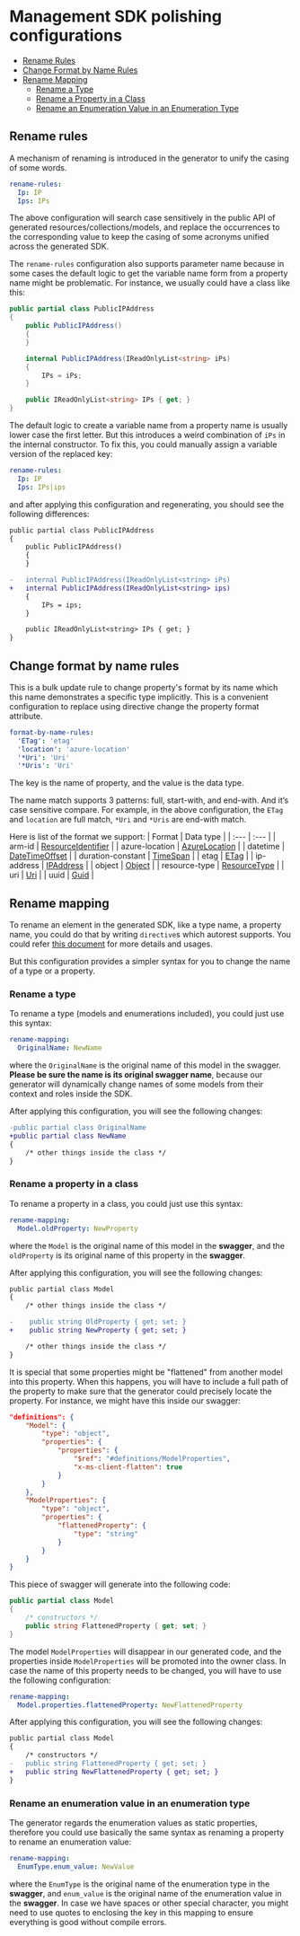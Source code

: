 # Management SDK polishing configurations

- [Rename Rules](#rename-rules)
- [Change Format by Name Rules](#change-format-by-name-rules)
- [Rename Mapping](#rename-mapping)
    - [Rename a Type](#rename-a-type)
    - [Rename a Property in a Class](#rename-a-property-in-a-class)
    - [Rename an Enumeration Value in an Enumeration Type](#rename-an-enumeration-value-in-an-enumeration-type)

## Rename rules

A mechanism of renaming is introduced in the generator to unify the casing of some words.

```yaml
rename-rules:
  Ip: IP
  Ips: IPs
```

The above configuration will search case sensitively in the public API of generated resources/collections/models, and replace the occurrences to the corresponding value to keep the casing of some acronyms unified across the generated SDK.

The `rename-rules` configuration also supports parameter name because in some cases the default logic to get the variable name form from a property name might be problematic. For instance, we usually could have a class like this:
```csharp
public partial class PublicIPAddress
{
    public PublicIPAddress()
    {
    }

    internal PublicIPAddress(IReadOnlyList<string> iPs)
    {
        IPs = iPs;
    }

    public IReadOnlyList<string> IPs { get; }
}
```
The default logic to create a variable name from a property name is usually lower case the first letter. But this introduces a weird combination of `iPs` in the internal constructor. To fix this, you could manually assign a variable version of the replaced key:
```yaml
rename-rules:
  Ip: IP
  Ips: IPs|ips
```
and after applying this configuration and regenerating, you should see the following differences:
```diff
public partial class PublicIPAddress
{
    public PublicIPAddress()
    {
    }

-   internal PublicIPAddress(IReadOnlyList<string> iPs)
+   internal PublicIPAddress(IReadOnlyList<string> ips)
    {
        IPs = ips;
    }

    public IReadOnlyList<string> IPs { get; }
}
```

## Change format by name rules

This is a bulk update rule to change property's format by its name which this name demonstrates a specific type implicitly. This is a convenient configuration to replace using directive change the property format attribute.

```yaml
format-by-name-rules:
  'ETag': 'etag'
  'location': 'azure-location'
  '*Uri': 'Uri'
  '*Uris': 'Uri'
```

The key is the name of property, and the value is the data type.

The name match supports 3 patterns: full, start-with, and end-with. And it’s case sensitive compare. 
For example, in the above configuration, the `ETag` and `location` are full match, `*Uri` and `*Uris` are end-with match.

Here is list of the format we support:
| Format | Data type |
| :--- | :--- |
| arm-id | [ResourceIdentifier](https://docs.microsoft.com/en-us/dotnet/api/azure.core.resourceidentifier?view=azure-dotnet) |
| azure-location | [AzureLocation](https://docs.microsoft.com/en-us/dotnet/api/azure.core.azurelocation?view=azure-dotnet) |
| datetime | [DateTimeOffset](https://docs.microsoft.com/en-us/dotnet/api/system.datetimeoffset?view=net-6.0) |
| duration-constant | [TimeSpan](https://docs.microsoft.com/en-us/dotnet/api/system.timespan) |
| etag | [ETag](https://docs.microsoft.com/en-us/dotnet/api/azure.etag?view=azure-dotnet) |
| ip-address | [IPAddress](https://docs.microsoft.com/en-us/dotnet/api/system.net.ipaddress?view=net-6.0) |
| object | [Object](https://docs.microsoft.com/en-us/dotnet/api/system.object?view=net-6.0) |
| resource-type | [ResourceType](https://docs.microsoft.com/en-us/dotnet/api/azure.core.resourcetype?view=azure-dotnet) |
| uri | [Uri](https://docs.microsoft.com/en-us/dotnet/api/system.uri?view=net-6.0) |
| uuid | [Guid](https://docs.microsoft.com/en-us/dotnet/api/system.guid?view=net-6.0) |

## Rename mapping

To rename an element in the generated SDK, like a type name, a property name, you could do that by writing `directive`s which autorest supports. You could refer [this document](https://github.com/Azure/autorest/blob/main/docs/generate/directives.md) for more details and usages.

But this configuration provides a simpler syntax for you to change the name of a type or a property.

### Rename a type

To rename a type (models and enumerations included), you could just use this syntax:
```yaml
rename-mapping:
  OriginalName: NewName
```
where the `OriginalName` is the original name of this model in the swagger. **Please be sure the name is its original swagger name**, because our generator will dynamically change names of some models from their context and roles inside the SDK.

After applying this configuration, you will see the following changes:
```diff
-public partial class OriginalName
+public partial class NewName
{
    /* other things inside the class */
}
```

### Rename a property in a class

To rename a property in a class, you could just use this syntax:
```yaml
rename-mapping:
  Model.oldProperty: NewProperty
```
where the `Model` is the original name of this model in the **swagger**, and the `oldProperty` is its original name of this property in the **swagger**.

After applying this configuration, you will see the following changes:
```diff
public partial class Model
{
    /* other things inside the class */

-    public string OldProperty { get; set; }
+    public string NewProperty { get; set; }

    /* other things inside the class */
}
```

It is special that some properties might be "flattened" from another model into this property. When this happens, you will have to include a full path of the property to make sure that the generator could precisely locate the property. For instance, we might have this inside our swagger:
```json
"definitions": {
    "Model": {
        "type": "object",
        "properties": {
            "properties": {
                "$ref": "#definitions/ModelProperties",
                "x-ms-client-flatten": true
            }
        }
    },
    "ModelProperties": {
        "type": "object",
        "properties": {
            "flattenedProperty": {
                "type": "string"
            }
        }
    }
}
```
This piece of swagger will generate into the following code:
```csharp
public partial class Model
{
    /* constructors */
    public string FlattenedProperty { get; set; }
}
```
The model `ModelProperties` will disappear in our generated code, and the properties inside `ModelProperties` will be promoted into the owner class. In case the name of this property needs to be changed, you will have to use the following configuration:
```yaml
rename-mapping:
  Model.properties.flattenedProperty: NewFlattenedProperty
```
After applying this configuration, you will see the following changes:
```diff
public partial class Model
{
    /* constructors */
-   public string FlattenedProperty { get; set; }
+   public string NewFlattenedProperty { get; set; }
}
```

### Rename an enumeration value in an enumeration type

The generator regards the enumeration values as static properties, therefore you could use basically the same syntax as renaming a property to rename an enumeration value:
```yaml
rename-mapping:
  EnumType.enum_value: NewValue
```
where the `EnumType` is the original name of the enumeration type in the **swagger**, and `enum_value` is the original name of the enumeration value in the **swagger**. In case we have spaces or other special character, you might need to use quotes to enclosing the key in this mapping to ensure everything is good without compile errors.
